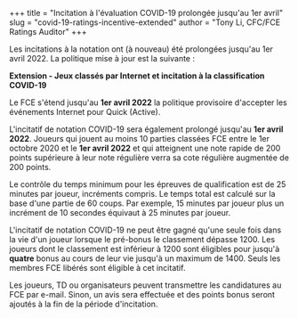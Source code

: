+++
title = "Incitation à l'évaluation COVID-19 prolongée jusqu'au 1er avril"
slug = "covid-19-ratings-incentive-extended"
author = "Tony Li, CFC/FCE Ratings Auditor"
+++

Les incitations à la notation ont (à nouveau) été prolongées jusqu'au 1er avril 2022.
La politique mise à jour est la suivante :

**Extension - Jeux classés par Internet et incitation à la classification COVID-19**

Le FCE s'étend jusqu'au **1er avril 2022**
la politique provisoire d'accepter les événements Internet pour Quick (Active).

L'incitatif de notation COVID-19 sera également prolongé jusqu'au **1er avril 2022**.
Joueurs qui jouent au moins 10 parties classées FCE entre le 1er octobre 2020 et le **1er avril 2022**
et qui atteignent une note rapide de 200 points supérieure à leur note régulière
verra sa cote régulière augmentée de 200 points.

Le contrôle du temps minimum pour les épreuves de qualification est de 25 minutes par joueur, incréments compris.
Le temps total est calculé sur la base d'une partie de 60 coups.
Par exemple, 15 minutes par joueur plus un incrément de 10 secondes équivaut à 25 minutes par joueur.

L'incitatif de notation COVID-19 ne peut être gagné qu'une seule fois dans la vie d'un joueur lorsque le pré-bonus
le classement dépasse 1200. Les joueurs dont le classement est inférieur à 1200 sont éligibles pour jusqu'à __quatre__
bonus au cours de leur vie jusqu'à un maximum de 1400. Seuls les membres FCE libérés sont
éligible à cet incitatif.

Les joueurs, TD ou organisateurs peuvent transmettre les candidatures au FCE par e-mail. Sinon, un avis
sera effectuée et des points bonus seront ajoutés à la fin de la période d'incitation.

